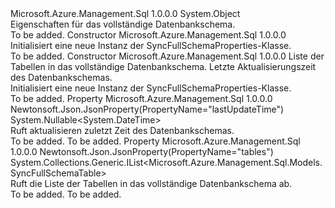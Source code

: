 <Type Name="SyncFullSchemaProperties" FullName="Microsoft.Azure.Management.Sql.Models.SyncFullSchemaProperties">
  <TypeSignature Language="C#" Value="public class SyncFullSchemaProperties" />
  <TypeSignature Language="ILAsm" Value=".class public auto ansi beforefieldinit SyncFullSchemaProperties extends System.Object" />
  <TypeSignature Language="DocId" Value="T:Microsoft.Azure.Management.Sql.Models.SyncFullSchemaProperties" />
  <TypeSignature Language="VB.NET" Value="Public Class SyncFullSchemaProperties" />
  <TypeSignature Language="F#" Value="type SyncFullSchemaProperties = class" />
  <AssemblyInfo>
    <AssemblyName>Microsoft.Azure.Management.Sql</AssemblyName>
    <AssemblyVersion>1.0.0.0</AssemblyVersion>
  </AssemblyInfo>
  <Base>
    <BaseTypeName>System.Object</BaseTypeName>
  </Base>
  <Interfaces />
  <Docs>
    <summary>
            Eigenschaften für das vollständige Datenbankschema.
            </summary>
    <remarks>To be added.</remarks>
  </Docs>
  <Members>
    <Member MemberName=".ctor">
      <MemberSignature Language="C#" Value="public SyncFullSchemaProperties ();" />
      <MemberSignature Language="ILAsm" Value=".method public hidebysig specialname rtspecialname instance void .ctor() cil managed" />
      <MemberSignature Language="DocId" Value="M:Microsoft.Azure.Management.Sql.Models.SyncFullSchemaProperties.#ctor" />
      <MemberSignature Language="VB.NET" Value="Public Sub New ()" />
      <MemberType>Constructor</MemberType>
      <AssemblyInfo>
        <AssemblyName>Microsoft.Azure.Management.Sql</AssemblyName>
        <AssemblyVersion>1.0.0.0</AssemblyVersion>
      </AssemblyInfo>
      <Parameters />
      <Docs>
        <summary>
            Initialisiert eine neue Instanz der SyncFullSchemaProperties-Klasse.
            </summary>
        <remarks>To be added.</remarks>
      </Docs>
    </Member>
    <Member MemberName=".ctor">
      <MemberSignature Language="C#" Value="public SyncFullSchemaProperties (System.Collections.Generic.IList&lt;Microsoft.Azure.Management.Sql.Models.SyncFullSchemaTable&gt; tables = null, Nullable&lt;DateTime&gt; lastUpdateTime = null);" />
      <MemberSignature Language="ILAsm" Value=".method public hidebysig specialname rtspecialname instance void .ctor(class System.Collections.Generic.IList`1&lt;class Microsoft.Azure.Management.Sql.Models.SyncFullSchemaTable&gt; tables, valuetype System.Nullable`1&lt;valuetype System.DateTime&gt; lastUpdateTime) cil managed" />
      <MemberSignature Language="DocId" Value="M:Microsoft.Azure.Management.Sql.Models.SyncFullSchemaProperties.#ctor(System.Collections.Generic.IList{Microsoft.Azure.Management.Sql.Models.SyncFullSchemaTable},System.Nullable{System.DateTime})" />
      <MemberSignature Language="VB.NET" Value="Public Sub New (Optional tables As IList(Of SyncFullSchemaTable) = null, Optional lastUpdateTime As Nullable(Of DateTime) = null)" />
      <MemberSignature Language="F#" Value="new Microsoft.Azure.Management.Sql.Models.SyncFullSchemaProperties : System.Collections.Generic.IList&lt;Microsoft.Azure.Management.Sql.Models.SyncFullSchemaTable&gt; * Nullable&lt;DateTime&gt; -&gt; Microsoft.Azure.Management.Sql.Models.SyncFullSchemaProperties" Usage="new Microsoft.Azure.Management.Sql.Models.SyncFullSchemaProperties (tables, lastUpdateTime)" />
      <MemberType>Constructor</MemberType>
      <AssemblyInfo>
        <AssemblyName>Microsoft.Azure.Management.Sql</AssemblyName>
        <AssemblyVersion>1.0.0.0</AssemblyVersion>
      </AssemblyInfo>
      <Parameters>
        <Parameter Name="tables" Type="System.Collections.Generic.IList&lt;Microsoft.Azure.Management.Sql.Models.SyncFullSchemaTable&gt;" />
        <Parameter Name="lastUpdateTime" Type="System.Nullable&lt;System.DateTime&gt;" />
      </Parameters>
      <Docs>
        <param name="tables">Liste der Tabellen in das vollständige Datenbankschema.</param>
        <param name="lastUpdateTime">Letzte Aktualisierungszeit des Datenbankschemas.</param>
        <summary>
            Initialisiert eine neue Instanz der SyncFullSchemaProperties-Klasse.
            </summary>
        <remarks>To be added.</remarks>
      </Docs>
    </Member>
    <Member MemberName="LastUpdateTime">
      <MemberSignature Language="C#" Value="public Nullable&lt;DateTime&gt; LastUpdateTime { get; }" />
      <MemberSignature Language="ILAsm" Value=".property instance valuetype System.Nullable`1&lt;valuetype System.DateTime&gt; LastUpdateTime" />
      <MemberSignature Language="DocId" Value="P:Microsoft.Azure.Management.Sql.Models.SyncFullSchemaProperties.LastUpdateTime" />
      <MemberSignature Language="VB.NET" Value="Public ReadOnly Property LastUpdateTime As Nullable(Of DateTime)" />
      <MemberSignature Language="F#" Value="member this.LastUpdateTime : Nullable&lt;DateTime&gt;" Usage="Microsoft.Azure.Management.Sql.Models.SyncFullSchemaProperties.LastUpdateTime" />
      <MemberType>Property</MemberType>
      <AssemblyInfo>
        <AssemblyName>Microsoft.Azure.Management.Sql</AssemblyName>
        <AssemblyVersion>1.0.0.0</AssemblyVersion>
      </AssemblyInfo>
      <Attributes>
        <Attribute>
          <AttributeName>Newtonsoft.Json.JsonProperty(PropertyName="lastUpdateTime")</AttributeName>
        </Attribute>
      </Attributes>
      <ReturnValue>
        <ReturnType>System.Nullable&lt;System.DateTime&gt;</ReturnType>
      </ReturnValue>
      <Docs>
        <summary>
            Ruft aktualisieren zuletzt Zeit des Datenbankschemas.
            </summary>
        <value>To be added.</value>
        <remarks>To be added.</remarks>
      </Docs>
    </Member>
    <Member MemberName="Tables">
      <MemberSignature Language="C#" Value="public System.Collections.Generic.IList&lt;Microsoft.Azure.Management.Sql.Models.SyncFullSchemaTable&gt; Tables { get; }" />
      <MemberSignature Language="ILAsm" Value=".property instance class System.Collections.Generic.IList`1&lt;class Microsoft.Azure.Management.Sql.Models.SyncFullSchemaTable&gt; Tables" />
      <MemberSignature Language="DocId" Value="P:Microsoft.Azure.Management.Sql.Models.SyncFullSchemaProperties.Tables" />
      <MemberSignature Language="VB.NET" Value="Public ReadOnly Property Tables As IList(Of SyncFullSchemaTable)" />
      <MemberSignature Language="F#" Value="member this.Tables : System.Collections.Generic.IList&lt;Microsoft.Azure.Management.Sql.Models.SyncFullSchemaTable&gt;" Usage="Microsoft.Azure.Management.Sql.Models.SyncFullSchemaProperties.Tables" />
      <MemberType>Property</MemberType>
      <AssemblyInfo>
        <AssemblyName>Microsoft.Azure.Management.Sql</AssemblyName>
        <AssemblyVersion>1.0.0.0</AssemblyVersion>
      </AssemblyInfo>
      <Attributes>
        <Attribute>
          <AttributeName>Newtonsoft.Json.JsonProperty(PropertyName="tables")</AttributeName>
        </Attribute>
      </Attributes>
      <ReturnValue>
        <ReturnType>System.Collections.Generic.IList&lt;Microsoft.Azure.Management.Sql.Models.SyncFullSchemaTable&gt;</ReturnType>
      </ReturnValue>
      <Docs>
        <summary>
            Ruft die Liste der Tabellen in das vollständige Datenbankschema ab.
            </summary>
        <value>To be added.</value>
        <remarks>To be added.</remarks>
      </Docs>
    </Member>
  </Members>
</Type>